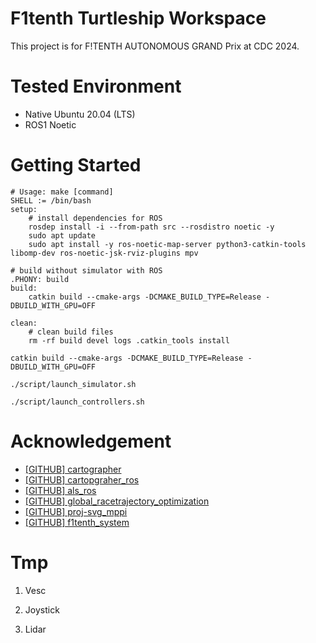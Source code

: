 # F1tenth Turtleship Workspace

This project is for F!TENTH AUTONOMOUS GRAND Prix at CDC 2024.

# Tested Environment

- Native Ubuntu 20.04 (LTS)
- ROS1 Noetic

# Getting Started

```
# Usage: make [command]
SHELL := /bin/bash
setup:
	# install dependencies for ROS 	
	rosdep install -i --from-path src --rosdistro noetic -y
	sudo apt update
	sudo apt install -y ros-noetic-map-server python3-catkin-tools libomp-dev ros-noetic-jsk-rviz-plugins mpv

# build without simulator with ROS
.PHONY: build
build:
	catkin build --cmake-args -DCMAKE_BUILD_TYPE=Release -DBUILD_WITH_GPU=OFF

clean:
	# clean build files
	rm -rf build devel logs .catkin_tools install

```

```
catkin build --cmake-args -DCMAKE_BUILD_TYPE=Release -DBUILD_WITH_GPU=OFF

./script/launch_simulator.sh

./script/launch_controllers.sh 
```

# Acknowledgement

- [[GITHUB] cartographer](https://github.com/cartographer-project/cartographer)
- [[GITHUB] cartopgraher_ros](https://github.com/cartographer-project/cartographer_ros)
- [[GITHUB] als_ros](https://github.com/NaokiAkai/als_ros?tab=readme-ov-file)
- [[GITHUB] global_racetrajectory_optimization](https://github.com/TUMFTM/trajectory_planning_helpers)
- [[GITHUB] proj-svg_mppi](https://github.com/kohonda/proj-svg_mppi)
- [[GITHUB] f1tenth_system](https://github.com/f1tenth/f1tenth_system/tree/braking?tab=readme-ov-file)

# Tmp

1. Vesc

2. Joystick

3. Lidar
